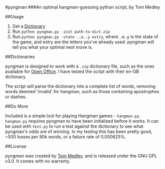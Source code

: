 #pyngman
###An optimal hangman-guessing python script, by Tom Medley

##Usage

1. Get a [Dictionary](http://en-gb.pyxidium.co.uk/dictionary/OOo.php)
2. Run `python pyngman.py -init path-to-dict.zip`
3. Run `python pyngman.py -state ..e..y estry`, where ..e..y is the state of the
game, and estry are the letters you've already used. pyngman will tell you what 
your optimal next move is.

##Dictionaries

pyngman is designed to work with a `.zip` dictionary file, such as the ones
available for [Open Office](http://extensions.openoffice.org/en/project/english-dictionaries-apache-openoffice). I have tested the script with their en-GB dictionary.

The script will parse the dictionary into a complete list of words, removing 
words deemed 'invalid' for hangman, such as those containing apostrophes or 
dashes.

##Do More

Included is a simple tool for playing Hangman games - `hangman.py`. `hangman.py`
requires pyngman to have been initialized before it works. It can be used with 
`test.py` to run a test against the dictionary to see what pyngman's odds are of
winning. In my testing this has been pretty good, ~500 losses per 80k words, or
a failure rate of 0.000625%. 

##License

pyngman was created by [Tom Medley](http://www.tommedley.com), and is released 
under the GNU GPL v3.0. It comes with no warranty.
